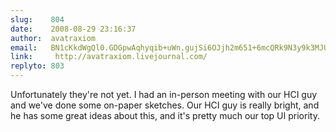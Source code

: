 ```yaml
---
slug:    804
date:    2008-08-29 23:16:37
author:  avatraxiom
email:   BN1cKkdWgQl0.GDGpwAqhyqib+uWn.gujSi6OJjh2m651+6mcQRk9N3y9k3MJUN+0=
link:     http://avatraxiom.livejournal.com/
replyto: 803
---
```


Unfortunately they're not yet. I had an in-person meeting with our
HCI guy and we've done some on-paper sketches. Our HCI guy is really
bright, and he has some great ideas about this, and it's pretty much
our top UI priority.
